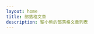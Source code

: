 ```yaml
---
layout: home
title: 部落格文章
description: 聖小熊的部落格文章列表
---
```


<script setup>
import { ref, computed } from 'vue'
// 1. 恢復從 .vitepress/theme/posts.data.ts 導入數據
import { data as allPosts } from '../.vitepress/theme/posts.data.ts'

// 2. 使用先前調整好的日期格式化函數
function formatDateExactlyLikePostPage(dateStringInput) {
  // 處理無效輸入 (null, undefined, 空白字串)
  if (dateStringInput === null || dateStringInput === undefined) {
    return '';
  }
  const dateString = String(dateStringInput).trim(); // 轉換為字串並移除頭尾空白
  if (!dateString) {
    return ''; // 如果是空字串，則不顯示
  }

  // 判斷原始字串是否包含時間特徵 (例如冒號)
  const containsTimeChars = dateString.includes(':');

  // 解析日期字串
  const date = new Date(dateString);

  // 檢查日期是否有效
  if (isNaN(date.getTime())) {
    // console.warn(`[Blog Date] Invalid date string provided: ${dateStringInput}`);
    return ''; // 如果日期無效，返回空字串
  }

  // 決定是否有實際指定的時間
  const hasSpecifiedTime = containsTimeChars;

  // 轉換到台北時區 (Asia/Taipei)
  const twDate = new Date(date.toLocaleString('en-US', { timeZone: 'Asia/Taipei' }));

  // 再次檢查轉換後的 twDate 是否有效
  if (isNaN(twDate.getTime())) {
    // console.warn(`[Blog Date] Invalid date after Asia/Taipei conversion for: ${dateStringInput}`);
    return '';
  }

  const yyyy = twDate.getFullYear();
  const mm = String(twDate.getMonth() + 1).padStart(2, '0'); // 月份是從 0 開始的，所以要 +1
  const dd = String(twDate.getDate()).padStart(2, '0');

  // 根據是否有指定時間來格式化輸出
  if (hasSpecifiedTime) {
    const hh = String(twDate.getHours()).padStart(2, '0');
    const min = String(twDate.getMinutes()).padStart(2, '0');
    return `${yyyy}-${mm}-${dd} ${hh}:${min}`; // 顯示日期和時間
  } else {
    return `${yyyy}-${mm}-${dd}`; // 只顯示日期
  }
}

// 分頁邏輯 (直接使用導入的 allPosts)
const postsPerPage = 10
const currentPage = ref(1)

// allPosts 從 .data.ts 導入時已具備響應性
const totalPages = computed(() => {
  // 確保 allPosts 存在且是陣列
  if (!allPosts || !Array.isArray(allPosts)) return 0;
  return Math.ceil(allPosts.length / postsPerPage);
})

const paginatedPosts = computed(() => {
  // 確保 allPosts 存在且是陣列
  if (!allPosts || !Array.isArray(allPosts)) return [];
  const start = (currentPage.value - 1) * postsPerPage
  const end = start + postsPerPage
  return allPosts.slice(start, end)
})

const goToPage = (page) => {
  if (page >= 1 && page <= totalPages.value) {
    currentPage.value = page
    if (typeof window !== 'undefined') {
      window.scrollTo({ top: 0, behavior: 'smooth' })
    }
  }
}

const pageNumbers = computed(() => {
  const pages = []
  for (let i = 1; i <= totalPages.value; i++) {
    pages.push(i)
  }
  return pages
})
</script>
